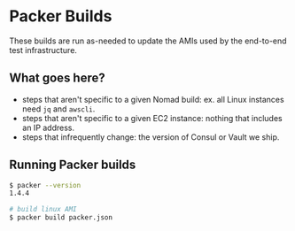 # Packer Builds

These builds are run as-needed to update the AMIs used by the end-to-end test infrastructure.


## What goes here?

* steps that aren't specific to a given Nomad build: ex. all Linux instances need `jq` and `awscli`.
* steps that aren't specific to a given EC2 instance: nothing that includes an IP address.
* steps that infrequently change: the version of Consul or Vault we ship.


## Running Packer builds

```sh
$ packer --version
1.4.4

# build linux AMI
$ packer build packer.json
```
